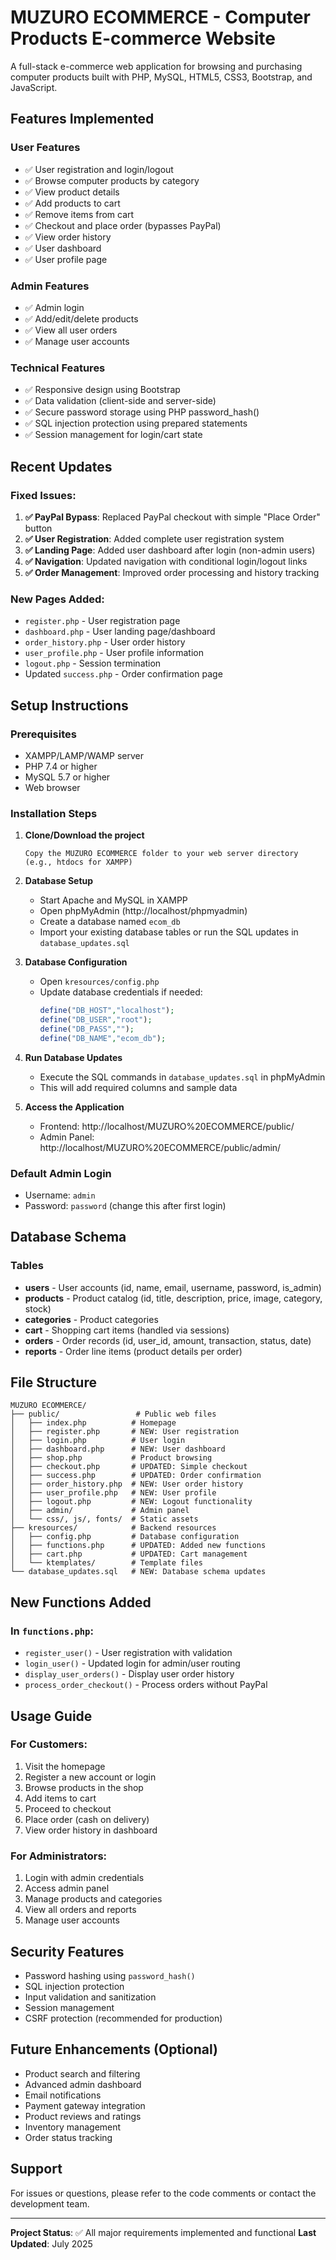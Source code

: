 # MUZURO ECOMMERCE - Computer Products E-commerce Website

A full-stack e-commerce web application for browsing and purchasing computer products built with PHP, MySQL, HTML5, CSS3, Bootstrap, and JavaScript.

## Features Implemented

### User Features
- ✅ User registration and login/logout
- ✅ Browse computer products by category
- ✅ View product details
- ✅ Add products to cart
- ✅ Remove items from cart
- ✅ Checkout and place order (bypasses PayPal)
- ✅ View order history
- ✅ User dashboard
- ✅ User profile page

### Admin Features
- ✅ Admin login
- ✅ Add/edit/delete products
- ✅ View all user orders
- ✅ Manage user accounts

### Technical Features
- ✅ Responsive design using Bootstrap
- ✅ Data validation (client-side and server-side)
- ✅ Secure password storage using PHP password_hash()
- ✅ SQL injection protection using prepared statements
- ✅ Session management for login/cart state

## Recent Updates

### Fixed Issues:
1. **✅ PayPal Bypass**: Replaced PayPal checkout with simple "Place Order" button
2. **✅ User Registration**: Added complete user registration system
3. **✅ Landing Page**: Added user dashboard after login (non-admin users)
4. **✅ Navigation**: Updated navigation with conditional login/logout links
5. **✅ Order Management**: Improved order processing and history tracking

### New Pages Added:
- `register.php` - User registration page
- `dashboard.php` - User landing page/dashboard
- `order_history.php` - User order history
- `user_profile.php` - User profile information
- `logout.php` - Session termination
- Updated `success.php` - Order confirmation page

## Setup Instructions

### Prerequisites
- XAMPP/LAMP/WAMP server
- PHP 7.4 or higher
- MySQL 5.7 or higher
- Web browser

### Installation Steps

1. **Clone/Download the project**
   ```
   Copy the MUZURO ECOMMERCE folder to your web server directory
   (e.g., htdocs for XAMPP)
   ```

2. **Database Setup**
   - Start Apache and MySQL in XAMPP
   - Open phpMyAdmin (http://localhost/phpmyadmin)
   - Create a database named `ecom_db`
   - Import your existing database tables or run the SQL updates in `database_updates.sql`

3. **Database Configuration**
   - Open `kresources/config.php`
   - Update database credentials if needed:
     ```php
     define("DB_HOST","localhost");
     define("DB_USER","root");
     define("DB_PASS","");
     define("DB_NAME","ecom_db");
     ```

4. **Run Database Updates**
   - Execute the SQL commands in `database_updates.sql` in phpMyAdmin
   - This will add required columns and sample data

5. **Access the Application**
   - Frontend: http://localhost/MUZURO%20ECOMMERCE/public/
   - Admin Panel: http://localhost/MUZURO%20ECOMMERCE/public/admin/

### Default Admin Login
- Username: `admin`
- Password: `password` (change this after first login)

## Database Schema

### Tables
- **users** - User accounts (id, name, email, username, password, is_admin)
- **products** - Product catalog (id, title, description, price, image, category, stock)
- **categories** - Product categories
- **cart** - Shopping cart items (handled via sessions)
- **orders** - Order records (id, user_id, amount, transaction, status, date)
- **reports** - Order line items (product details per order)

## File Structure

```
MUZURO ECOMMERCE/
├── public/                 # Public web files
│   ├── index.php          # Homepage
│   ├── register.php       # NEW: User registration
│   ├── login.php          # User login
│   ├── dashboard.php      # NEW: User dashboard
│   ├── shop.php           # Product browsing
│   ├── checkout.php       # UPDATED: Simple checkout
│   ├── success.php        # UPDATED: Order confirmation
│   ├── order_history.php  # NEW: User order history
│   ├── user_profile.php   # NEW: User profile
│   ├── logout.php         # NEW: Logout functionality
│   ├── admin/             # Admin panel
│   └── css/, js/, fonts/  # Static assets
├── kresources/            # Backend resources
│   ├── config.php         # Database configuration
│   ├── functions.php      # UPDATED: Added new functions
│   ├── cart.php           # UPDATED: Cart management
│   └── ktemplates/        # Template files
└── database_updates.sql   # NEW: Database schema updates
```

## New Functions Added

### In `functions.php`:
- `register_user()` - User registration with validation
- `login_user()` - Updated login for admin/user routing
- `display_user_orders()` - Display user order history
- `process_order_checkout()` - Process orders without PayPal

## Usage Guide

### For Customers:
1. Visit the homepage
2. Register a new account or login
3. Browse products in the shop
4. Add items to cart
5. Proceed to checkout
6. Place order (cash on delivery)
7. View order history in dashboard

### For Administrators:
1. Login with admin credentials
2. Access admin panel
3. Manage products and categories
4. View all orders and reports
5. Manage user accounts

## Security Features

- Password hashing using `password_hash()`
- SQL injection protection
- Input validation and sanitization
- Session management
- CSRF protection (recommended for production)

## Future Enhancements (Optional)

- Product search and filtering
- Advanced admin dashboard
- Email notifications
- Payment gateway integration
- Product reviews and ratings
- Inventory management
- Order status tracking

## Support

For issues or questions, please refer to the code comments or contact the development team.

---

**Project Status**: ✅ All major requirements implemented and functional
**Last Updated**: July 2025
